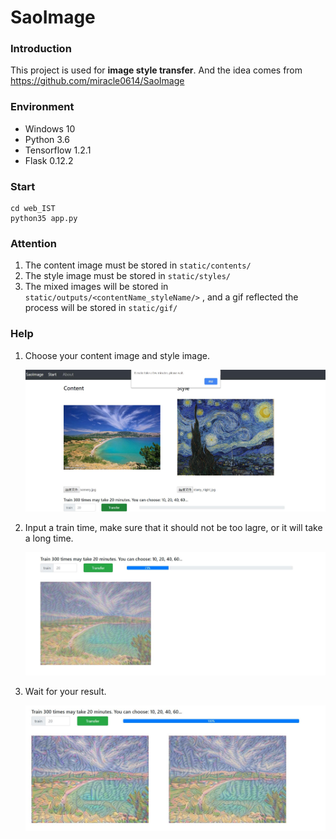 # SaoImage

### Introduction

This project is used for **image style transfer**. And the idea comes from https://github.com/miracle0614/SaoImage

### Environment

- Windows 10
- Python 3.6
- Tensorflow 1.2.1
- Flask 0.12.2

### Start

```
cd web_IST
python35 app.py
```

### Attention

1. The content image must be stored in `static/contents/`
2. The style image must be stored in `static/styles/`
3. The mixed images will be stored in `static/outputs/<contentName_styleName/>` , and a gif reflected the process will be  stored in `static/gif/`

### Help

1. Choose your content image and style image.

   ![](./static/pic/1.jpg)

2. Input a train time, make sure that it should not be too lagre, or it will take a long time.

   ![](./static/pic/2.jpg)

3. Wait for your result.

   ![](./static/pic/3.jpg)
